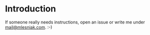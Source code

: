 # Introduction

If someone really needs instructions, open an issue or write me under mail@mlesniak.com. :-)
